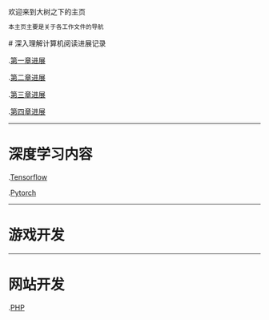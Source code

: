 欢迎来到大树之下的主页

```markdown
本主页主要是关于各工作文件的导航
```

<link rel="icon" type="image/x-icon" href="tree.ico"/>
# 深入理解计算机阅读进展记录

.[第一章进展](docs/第一章进度.html)

.[第二章进展](docs/第二章进度.html)

.[第三章进展](docs/第三章进度.html)

.[第四章进展](docs/第三章进度.html)

---
# 深度学习内容
.[Tensorflow](docs/深度学习/Tensorflow.html)

.[Pytorch](docs/深度学习/Pytorch.html)

---
# 游戏开发

---
# 网站开发
.[PHP](docs/网站/PHP.md)
